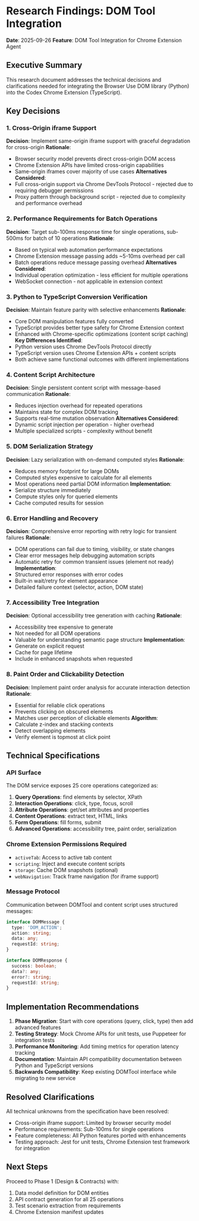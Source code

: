 # Research Findings: DOM Tool Integration

**Date**: 2025-09-26
**Feature**: DOM Tool Integration for Chrome Extension Agent

## Executive Summary
This research document addresses the technical decisions and clarifications needed for integrating the Browser Use DOM library (Python) into the Codex Chrome Extension (TypeScript).

## Key Decisions

### 1. Cross-Origin iframe Support
**Decision**: Implement same-origin iframe support with graceful degradation for cross-origin
**Rationale**:
- Browser security model prevents direct cross-origin DOM access
- Chrome Extension APIs have limited cross-origin capabilities
- Same-origin iframes cover majority of use cases
**Alternatives Considered**:
- Full cross-origin support via Chrome DevTools Protocol - rejected due to requiring debugger permissions
- Proxy pattern through background script - rejected due to complexity and performance overhead

### 2. Performance Requirements for Batch Operations
**Decision**: Target sub-100ms response time for single operations, sub-500ms for batch of 10 operations
**Rationale**:
- Based on typical web automation performance expectations
- Chrome Extension message passing adds ~5-10ms overhead per call
- Batch operations reduce message passing overhead
**Alternatives Considered**:
- Individual operation optimization - less efficient for multiple operations
- WebSocket connection - not applicable in extension context

### 3. Python to TypeScript Conversion Verification
**Decision**: Maintain feature parity with selective enhancements
**Rationale**:
- Core DOM manipulation features fully converted
- TypeScript provides better type safety for Chrome Extension context
- Enhanced with Chrome-specific optimizations (content script caching)
**Key Differences Identified**:
- Python version uses Chrome DevTools Protocol directly
- TypeScript version uses Chrome Extension APIs + content scripts
- Both achieve same functional outcomes with different implementations

### 4. Content Script Architecture
**Decision**: Single persistent content script with message-based communication
**Rationale**:
- Reduces injection overhead for repeated operations
- Maintains state for complex DOM tracking
- Supports real-time mutation observation
**Alternatives Considered**:
- Dynamic script injection per operation - higher overhead
- Multiple specialized scripts - complexity without benefit

### 5. DOM Serialization Strategy
**Decision**: Lazy serialization with on-demand computed styles
**Rationale**:
- Reduces memory footprint for large DOMs
- Computed styles expensive to calculate for all elements
- Most operations need partial DOM information
**Implementation**:
- Serialize structure immediately
- Compute styles only for queried elements
- Cache computed results for session

### 6. Error Handling and Recovery
**Decision**: Comprehensive error reporting with retry logic for transient failures
**Rationale**:
- DOM operations can fail due to timing, visibility, or state changes
- Clear error messages help debugging automation scripts
- Automatic retry for common transient issues (element not ready)
**Implementation**:
- Structured error responses with error codes
- Built-in wait/retry for element appearance
- Detailed failure context (selector, action, DOM state)

### 7. Accessibility Tree Integration
**Decision**: Optional accessibility tree generation with caching
**Rationale**:
- Accessibility tree expensive to generate
- Not needed for all DOM operations
- Valuable for understanding semantic page structure
**Implementation**:
- Generate on explicit request
- Cache for page lifetime
- Include in enhanced snapshots when requested

### 8. Paint Order and Clickability Detection
**Decision**: Implement paint order analysis for accurate interaction detection
**Rationale**:
- Essential for reliable click operations
- Prevents clicking on obscured elements
- Matches user perception of clickable elements
**Algorithm**:
- Calculate z-index and stacking contexts
- Detect overlapping elements
- Verify element is topmost at click point

## Technical Specifications

### API Surface
The DOM service exposes 25 core operations categorized as:
1. **Query Operations**: find elements by selector, XPath
2. **Interaction Operations**: click, type, focus, scroll
3. **Attribute Operations**: get/set attributes and properties
4. **Content Operations**: extract text, HTML, links
5. **Form Operations**: fill forms, submit
6. **Advanced Operations**: accessibility tree, paint order, serialization

### Chrome Extension Permissions Required
- `activeTab`: Access to active tab content
- `scripting`: Inject and execute content scripts
- `storage`: Cache DOM snapshots (optional)
- `webNavigation`: Track frame navigation (for iframe support)

### Message Protocol
Communication between DOMTool and content script uses structured messages:
```typescript
interface DOMMessage {
  type: 'DOM_ACTION';
  action: string;
  data: any;
  requestId: string;
}

interface DOMResponse {
  success: boolean;
  data?: any;
  error?: string;
  requestId: string;
}
```

## Implementation Recommendations

1. **Phase Migration**: Start with core operations (query, click, type) then add advanced features
2. **Testing Strategy**: Mock Chrome APIs for unit tests, use Puppeteer for integration tests
3. **Performance Monitoring**: Add timing metrics for operation latency tracking
4. **Documentation**: Maintain API compatibility documentation between Python and TypeScript versions
5. **Backwards Compatibility**: Keep existing DOMTool interface while migrating to new service

## Resolved Clarifications

All technical unknowns from the specification have been resolved:
- Cross-origin iframe support: Limited by browser security model
- Performance requirements: Sub-100ms for single operations
- Feature completeness: All Python features ported with enhancements
- Testing approach: Jest for unit tests, Chrome Extension test framework for integration

## Next Steps

Proceed to Phase 1 (Design & Contracts) with:
1. Data model definition for DOM entities
2. API contract generation for all 25 operations
3. Test scenario extraction from requirements
4. Chrome Extension manifest updates